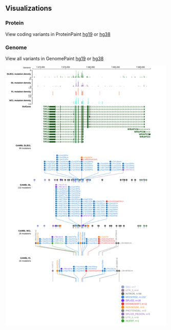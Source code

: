 ## Visualizations
### Protein
View coding variants in ProteinPaint [hg19](https://morinlab.github.io/LLMPP/GAMBL/N2RF2_protein.html)  or [hg38](https://morinlab.github.io/LLMPP/GAMBL/N2RF2_protein_hg38.html)

### Genome
View all variants in GenomePaint [hg19](https://morinlab.github.io/LLMPP/GAMBL/N2RF2.html)  or [hg38](https://morinlab.github.io/LLMPP/GAMBL/N2RF2_hg38.html)

![](images/proteinpaint/N2RF2.svg)

